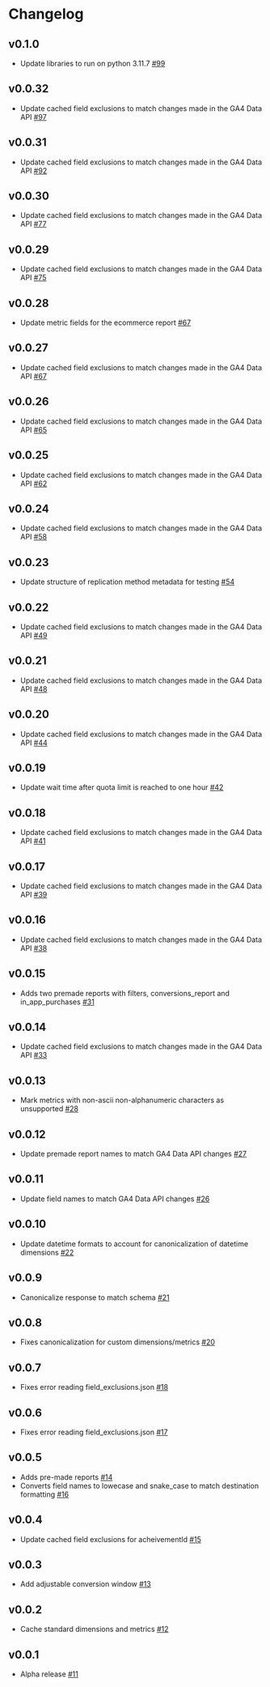 # Changelog
## v0.1.0
  * Update libraries to run on python 3.11.7 [#99](https://github.com/singer-io/tap-ga4/pull/99)
## v0.0.32
  * Update cached field exclusions to match changes made in the GA4 Data API [#97](https://github.com/singer-io/tap-ga4/pull/97)
## v0.0.31
  * Update cached field exclusions to match changes made in the GA4 Data API [#92](https://github.com/singer-io/tap-ga4/pull/92)
## v0.0.30
  * Update cached field exclusions to match changes made in the GA4 Data API [#77](https://github.com/singer-io/tap-ga4/pull/77)
## v0.0.29
  * Update cached field exclusions to match changes made in the GA4 Data API [#75](https://github.com/singer-io/tap-ga4/pull/75)
## v0.0.28
  * Update metric fields for the ecommerce report [#67](https://github.com/singer-io/tap-ga4/pull/71)

## v0.0.27
  * Update cached field exclusions to match changes made in the GA4 Data API [#67](https://github.com/singer-io/tap-ga4/pull/67)
## v0.0.26
  * Update cached field exclusions to match changes made in the GA4 Data API [#65](https://github.com/singer-io/tap-ga4/pull/65)
## v0.0.25
  * Update cached field exclusions to match changes made in the GA4 Data API [#62](https://github.com/singer-io/tap-ga4/pull/62)
## v0.0.24
  * Update cached field exclusions to match changes made in the GA4 Data API [#58](https://github.com/singer-io/tap-ga4/pull/58)
## v0.0.23
  * Update structure of replication method metadata for testing [#54](https://github.com/singer-io/tap-ga4/pull/54)
## v0.0.22
  * Update cached field exclusions to match changes made in the GA4 Data API [#49](https://github.com/singer-io/tap-ga4/pull/49)
## v0.0.21
  * Update cached field exclusions to match changes made in the GA4 Data API [#48](https://github.com/singer-io/tap-ga4/pull/48)
## v0.0.20
  * Update cached field exclusions to match changes made in the GA4 Data API [#44](https://github.com/singer-io/tap-ga4/pull/44)
## v0.0.19
  * Update wait time after quota limit is reached to one hour [#42](https://github.com/singer-io/tap-ga4/pull/42)
## v0.0.18
  * Update cached field exclusions to match changes made in the GA4 Data API [#41](https://github.com/singer-io/tap-ga4/pull/41)
## v0.0.17
  * Update cached field exclusions to match changes made in the GA4 Data API [#39](https://github.com/singer-io/tap-ga4/pull/39)
## v0.0.16
  * Update cached field exclusions to match changes made in the GA4 Data API [#38](https://github.com/singer-io/tap-ga4/pull/38)
## v0.0.15
  * Adds two premade reports with filters, conversions_report and in_app_purchases [#31](https://github.com/singer-io/tap-ga4/pull/31)
## v0.0.14
  * Update cached field exclusions to match changes made in the GA4 Data API [#33](https://github.com/singer-io/tap-ga4/pull/33)
## v0.0.13
  * Mark metrics with non-ascii non-alphanumeric characters as unsupported [#28](https://github.com/singer-io/tap-ga4/pull/28)
## v0.0.12
  * Update premade report names to match GA4 Data API changes [#27](https://github.com/singer-io/tap-ga4/pull/27)
## v0.0.11
  * Update field names to match GA4 Data API changes [#26](https://github.com/singer-io/tap-ga4/pull/26)
## v0.0.10
  * Update datetime formats to account for canonicalization of datetime dimensions  [#22](https://github.com/singer-io/tap-ga4/pull/22)
## v0.0.9
  * Canonicalize response to match schema [#21](https://github.com/singer-io/tap-ga4/pull/21)
## v0.0.8
  * Fixes canonicalization for custom dimensions/metrics [#20](https://github.com/singer-io/tap-ga4/pull/20)
## v0.0.7
  * Fixes error reading field_exclusions.json [#18](https://github.com/singer-io/tap-ga4/pull/18)
## v0.0.6
  * Fixes error reading field_exclusions.json [#17](https://github.com/singer-io/tap-ga4/pull/17)
## v0.0.5
  * Adds pre-made reports [#14](https://github.com/singer-io/tap-ga4/pull/14)
  * Converts field names to lowecase and snake_case to match destination formatting [#16](https://github.com/singer-io/tap-ga4/pull/16) 
## v0.0.4
  * Update cached field exclusions for acheivementId [#15](https://github.com/singer-io/tap-ga4/pull/15)
## v0.0.3
  * Add adjustable conversion window [#13](https://github.com/singer-io/tap-ga4/pull/13)
## v0.0.2
  * Cache standard dimensions and metrics [#12](https://github.com/singer-io/tap-ga4/pull/12)
## v0.0.1
  * Alpha release [#11](https://github.com/singer-io/tap-ga4/pull/11)
